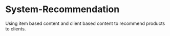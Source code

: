 # System-Recommendation
Using item based content and client based content to recommend products to clients. 

